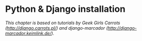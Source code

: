 # Python & Django installation

*This chapter is based on tutorials by Geek Girls Carrots (http://django.carrots.pl/) and django-marcador (http://django-marcador.keimlink.de/).*

